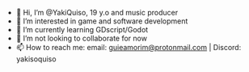 - 👋 Hi, I’m @YakiQuiso, 19 y.o and music producer
- 👀 I’m interested in game and software development
- 🌱 I’m currently learning GDscript/Godot
- 💞️ I’m not looking to collaborate for now
- 📫 How to reach me: email: guieamorim@protonmail.com | Discord: yakisoquiso
